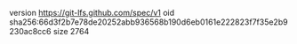 version https://git-lfs.github.com/spec/v1
oid sha256:66d3f2b7e78de20252abb936568b190d6eb0161e222823f7f35e2b9230ac8cc6
size 2764
